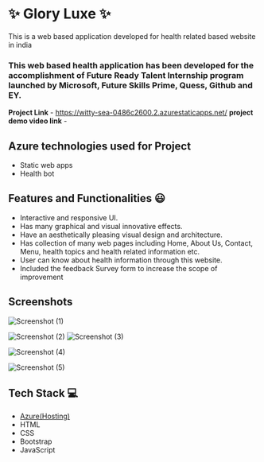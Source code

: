 
# ✨  Glory Luxe ✨

This is a web based application developed for health related based website in india

### This web based health application has been developed for the accomplishment of Future Ready Talent Internship program launched by Microsoft, Future Skills Prime, Quess, Github and EY.


**Project Link** - https://witty-sea-0486c2600.2.azurestaticapps.net/
**project demo video link** - 

## Azure technologies used for Project

- Static web apps
- Health bot

## Features and Functionalities 😃

- Interactive and responsive UI.
- Has many graphical and visual innovative effects.
- Have an aesthetically pleasing visual design and architecture.
- Has collection of many web pages including Home, About Us, Contact, Menu, health topics and health related information etc.
- User can know about health information through this website.
- Included the feedback Survey form to increase the scope of improvement 

## Screenshots

![Screenshot (1)](https://user-images.githubusercontent.com/104889674/210084130-135ec011-39d9-4077-9f4b-04939bbda3ab.png)


![Screenshot (2)](https://user-images.githubusercontent.com/104889674/210084152-1d49e085-b5a4-4e61-927e-4fcd5f84542f.png)
![Screenshot (3)](https://user-images.githubusercontent.com/104889674/210084245-0fd162cc-0a49-496d-9421-dd8c8757df43.png)

![Screenshot (4)](https://user-images.githubusercontent.com/104889674/210084229-314a06db-97f0-440b-8b55-003cc04cfbad.png)

![Screenshot (5)](https://user-images.githubusercontent.com/104889674/210084264-f7496857-86c8-4733-a18a-606ba44abe41.png)





## Tech Stack 💻
- [Azure(Hosting)](https://azure.microsoft.com/en-in/features/azure-portal/)
- HTML
- CSS
- Bootstrap
- JavaScript
